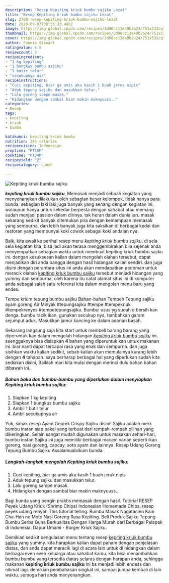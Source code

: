 ```yaml
---
description: "Resep Kepiting kriuk bumbu sajiku Lezat"
title: "Resep Kepiting kriuk bumbu sajiku Lezat"
slug: 2700-resep-kepiting-kriuk-bumbu-sajiku-lezat
date: 2020-09-07T08:55:33.488Z
image: https://img-global.cpcdn.com/recipes/2d90cc13e49b2a24/751x532cq70/kepiting-kriuk-bumbu-sajiku-foto-resep-utama.jpg
thumbnail: https://img-global.cpcdn.com/recipes/2d90cc13e49b2a24/751x532cq70/kepiting-kriuk-bumbu-sajiku-foto-resep-utama.jpg
cover: https://img-global.cpcdn.com/recipes/2d90cc13e49b2a24/751x532cq70/kepiting-kriuk-bumbu-sajiku-foto-resep-utama.jpg
author: Fannie Stewart
ratingvalue: 4.5
reviewcount: 3
recipeingredient:
- "1 kg kepiting"
- "1 bungkus bumbu sajiku"
- "1 butir telur"
- "secukupnya air"
recipeinstructions:
- "Cuci kepiting, biar ga amis aku kasih 1 buah jeruk nipis"
- "Aduk tepung sajiku dan masukkan telur."
- "Lalu goreng sampe masak."
- "Hidangkan dengan sambal biar makin maknyuuss.."
categories:
- Resep
tags:
- kepiting
- kriuk
- bumbu

katakunci: kepiting kriuk bumbu 
nutrition: 244 calories
recipecuisine: Indonesian
preptime: "PT16M"
cooktime: "PT34M"
recipeyield: "2"
recipecategory: Lunch

---
```



![Kepiting kriuk bumbu sajiku](https://img-global.cpcdn.com/recipes/2d90cc13e49b2a24/751x532cq70/kepiting-kriuk-bumbu-sajiku-foto-resep-utama.jpg)

<b><i>kepiting kriuk bumbu sajiku</i></b>, Memasak menjadi sebuah kegiatan yang menyenangkan dilakukan oleh sebagian besar kelompok. tidak hanya para bunda, sebagian laki laki juga banyak yang senang dengan kegiatan ini. walaupun hanya untuk sekedar berpesta dengan sahabat atau memang sudah menjadi passion dalam dirinya. tak heran dalam dunia juru masak sekarang sedikit banyak ditemukan pria dengan kemampuan memasak yang sempurna, dan lebih banyak juga kita saksikan di berbagai kedai dan restoran yang mempunyai koki cowok sebagai koki andalan nya.

Baik, kita awali ke perihal resep menu <i>kepiting kriuk bumbu sajiku</i>. di sela sela kegiatan kita, bisa jadi akan terasa menggembirakan bila sejenak anda menyempatkan sebagian waktu untuk membuat kepiting kriuk bumbu sajiku ini. dengan kesuksesan kalian dalam mengolah olahan tersebut, dapat menjadikan diri anda bangga dengan hasil hidangan kalian sendiri. dan juga disini dengan perantara situs ini anda akan mendapatkan pedoman untuk meracik olahan <u>kepiting kriuk bumbu sajiku</u> tersebut menjadi hidangan yang yummy dan sempurna, oleh karena itu catat alamat situs ini di komputer anda sebagai salah satu referensi kita dalam mengolah menu baru yang endes.

Tempe krium tepung bumbu sajiku Bahan-bahan Tempeh Tepung sajiku ayam goreng Air Minyak #tepungsajiku #tempe #tempekriuk #tempekrenyes #tempetepungsajiku. Bumbui usus yg sudah d bersih kan denga. bumbu racik ikan, gunakan secukup nya, tambahkan garam sejumput aduk. Masukkan jamur kancing ke dalam adonan basah.


Sekarang langsung saja kita start untuk membeli barang barang yang diperuntuk kan dalam mengolah hidangan <u><i>kepiting kriuk bumbu sajiku</i></u> ini. seenggaknya bisa disiapkan <b>4</b> bahan yang diperuntuk kan untuk makanan ini. biar nanti dapat tercapai rasa yang enak dan sempurna. dan juga sisihkan waktu kalian sedikit, sebab kalian akan memulainya kurang lebih dengan <b>4</b> tahapan. saya berharap berbagai hal yang diperlukan sudah kita sediakan disini, Baiklah mari kita mulai dengan merinci dulu bahan bahan dibawah ini.

<!--inarticleads1-->

##### Bahan baku dan bumbu-bumbu yang diperlukan dalam menyiapkan Kepiting kriuk bumbu sajiku:

1. Siapkan 1 kg kepiting
1. Siapkan 1 bungkus bumbu sajiku
1. Ambil 1 butir telur
1. Ambil secukupnya air


Yuk, simak resep Ayam Geprek Crispy Sajiku disini! Sajiku adalah merk bumbu instan siap pakai yang terbuat dari rempah-rempah pilihan yang dikeringkan. Selain sangat mudah digunakan untuk masakan sehari-hari, bumbu instan Sajiku ini juga memiliki berbagai macam varian seperti ikan goreng, nasi goreng, capcay, soto ayam dan lainnya. Resep Udang Goreng Tepung Bumbu Sajiku Assalamualaikum bunda. 

<!--inarticleads2-->

##### Langkah-langkah mengolah Kepiting kriuk bumbu sajiku:

1. Cuci kepiting, biar ga amis aku kasih 1 buah jeruk nipis
1. Aduk tepung sajiku dan masukkan telur.
1. Lalu goreng sampe masak.
1. Hidangkan dengan sambal biar makin maknyuuss..


Bagi bunda yang pengin praktis memasak dengan hasil. Tutorial RESEP Peyek Udang Kriuk (Shrimp Chips) Indonesian Homemade Chips, resep peyek udang renyah This tutorial telling. Bumbu Masak Nagatanien Kani Cha-Han no Moto Nasi Goreng Rasa Kepiting. Beli Produk Sajiku Tepung Bumbu Serba Guna Berkualitas Dengan Harga Murah dari Berbagai Pelapak di Indonesia. Dapur Umami - Burger Kriuk Sajiku. 

Demikian sedikit pengulasan menu tentang resep <u>kepiting kriuk bumbu sajiku</u> yang yummy. kita harapkan kalian dapat paham dengan penjelasan diatas, dan anda dapat meracik lagi di acara lain untuk di hidangkan dalam berbagai even even keluarga atau sahabat kamu. kita bisa menambahkan bumbu bumbu yang tersedia diatas selaras dengan harapan anda, sehingga makanan <b>kepiting kriuk bumbu sajiku</b> ini bs menjadi lebih endess dan nikmat lagi. demikian pembahasan singkat ini, sampai jumpa kembali di lain waktu. semoga hari anda menyenangkan.

